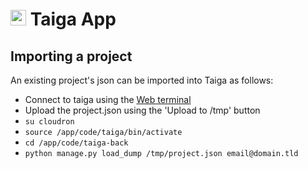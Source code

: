 # <img src="/img/taiga-logo.png" width="25px"> Taiga App

## Importing a project

An existing project's json can be imported into Taiga as follows:

* Connect to taiga using the [Web terminal](/documentation/apps/#web-terminal)
* Upload the project.json using the 'Upload to /tmp' button
* `su cloudron`
* `source /app/code/taiga/bin/activate`
* `cd /app/code/taiga-back`
* `python manage.py load_dump /tmp/project.json email@domain.tld`

